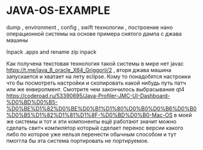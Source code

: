 # JAVA-OS-EXAMPLE
dump , environment , config , swift технологии , построение нано операционной системы на основе примера снятого дампа с джава машины

Inpack .apps and rename zip inpack

Как получена текстовая технология такой системы в мире нет javac https://t.me/java_8_oracle_X64_Griggorii/2 , вторя джава машина запускается и хватает на лету eclipse.
Кому то понадобятся настроики что бы посмотреть настройки и скопировать какой нибудь путь патч или же енверопмент.
Смотрите чем закончилось выбрасывание qt4 https://coderoad.ru/53390695/Java-Profiler-JMC-UI-Dashboard-%D0%BD%D0%B5-%D0%BE%D1%82%D0%BE%D0%B1%D1%80%D0%B0%D0%B6%D0%B0%D0%B5%D1%82%D1%81%D1%8F-%D0%BD%D0%B0-Mac-OS в моей же системы и тот и эти компоненты ещё работают значит можно сделать свитч компилятор который сделает перенос версии какого либо по которое уже нельзя перенести обычным способом и тут пмоггла бы эта система портировать не портируемое.
